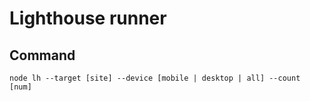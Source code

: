 # Lighthouse runner

## Command
`node lh --target [site] --device [mobile | desktop | all] --count [num]`

